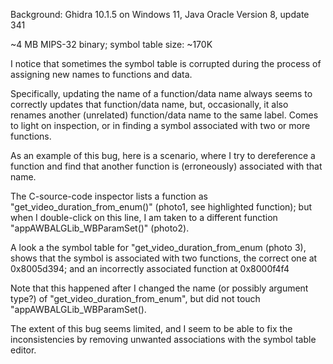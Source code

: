 Background: Ghidra 10.1.5 on Windows 11, Java Oracle Version 8, update 341

~4 MB MIPS-32 binary; symbol table size: ~170K

I notice that sometimes the symbol table is corrupted during the process of assigning new names to functions and data.

Specifically, updating the name of a function/data name always seems to correctly updates that function/data name, but, occasionally, it also renames another (unrelated) function/data name to the same label.  Comes to light on inspection, or in finding a symbol associated with two or more functions.

As an example of this bug, here is a scenario, where I try to dereference a function and find that another function is (erroneously) associated with that name. 

The C-source-code inspector lists a function as "get_video_duration_from_enum()" (photo1, see highlighted function); but when I double-click on this line, I am taken to a different function "appAWBALGLib_WBParamSet()" (photo2). 

A look a the symbol table for "get_video_duration_from_enum (photo 3), shows that the symbol is associated with two functions, the correct one at 0x8005d394; and an incorrectly associated function at 0x8000f4f4

Note that this happened after I changed the name (or possibly argument type?) of "get_video_duration_from_enum", but did not touch "appAWBALGLib_WBParamSet().

The extent of this bug seems limited, and I seem to be able to fix the inconsistencies by removing unwanted associations with the symbol table editor. 
